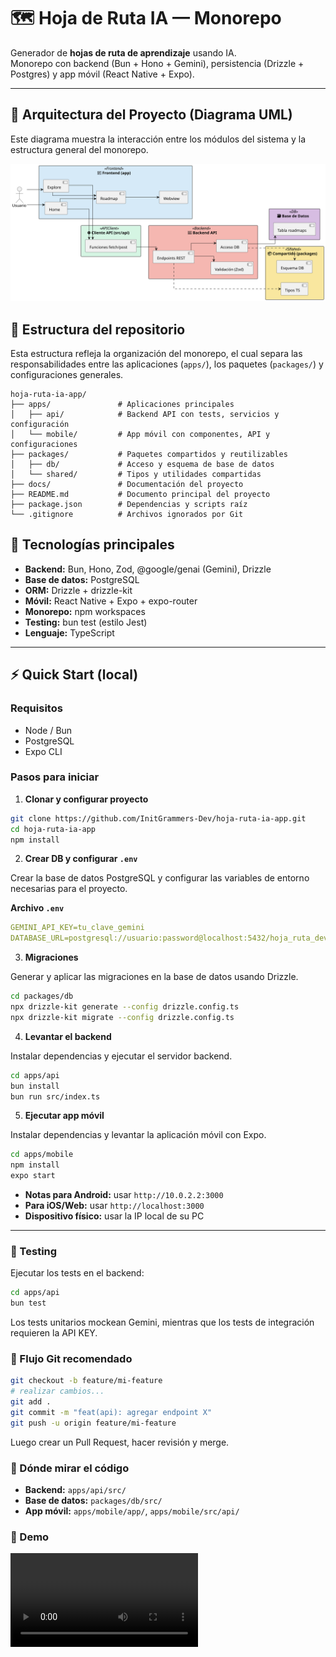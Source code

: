 # 🗺️ Hoja de Ruta IA — Monorepo

Generador de **hojas de ruta de aprendizaje** usando IA.  
Monorepo con backend (Bun + Hono + Gemini), persistencia (Drizzle + Postgres) y app móvil (React Native + Expo).

---

## 🧩 Arquitectura del Proyecto (Diagrama UML)

Este diagrama muestra la interacción entre los módulos del sistema y la estructura general del monorepo.

![Diagrama de arquitectura](./docs/diagram-uml.svg)

## 📂 Estructura del repositorio

Esta estructura refleja la organización del monorepo, el cual separa las responsabilidades entre las aplicaciones (`apps/`), los paquetes (`packages/`) y configuraciones generales.

```
hoja-ruta-ia-app/
├── apps/               # Aplicaciones principales
│   ├── api/            # Backend API con tests, servicios y configuración
│   └── mobile/         # App móvil con componentes, API y configuraciones
├── packages/           # Paquetes compartidos y reutilizables
│   ├── db/             # Acceso y esquema de base de datos
│   └── shared/         # Tipos y utilidades compartidas
├── docs/               # Documentación del proyecto
├── README.md           # Documento principal del proyecto
├── package.json        # Dependencias y scripts raíz
└── .gitignore          # Archivos ignorados por Git
```

## 🚀 Tecnologías principales

- **Backend:** Bun, Hono, Zod, @google/genai (Gemini), Drizzle  
- **Base de datos:** PostgreSQL  
- **ORM:** Drizzle + drizzle-kit  
- **Móvil:** React Native + Expo + expo-router  
- **Monorepo:** npm workspaces  
- **Testing:** bun test (estilo Jest)  
- **Lenguaje:** TypeScript  

---

## ⚡ Quick Start (local)

### Requisitos

- Node / Bun  
- PostgreSQL  
- Expo CLI  

### Pasos para iniciar

1. **Clonar y configurar proyecto**
```bash
git clone https://github.com/InitGrammers-Dev/hoja-ruta-ia-app.git
cd hoja-ruta-ia-app
npm install
```

2. **Crear DB y configurar `.env`**

Crear la base de datos PostgreSQL y configurar las variables de entorno necesarias para el proyecto.

**Archivo `.env`**

```yaml
GEMINI_API_KEY=tu_clave_gemini
DATABASE_URL=postgresql://usuario:password@localhost:5432/hoja_ruta_dev
```

3. **Migraciones**

Generar y aplicar las migraciones en la base de datos usando Drizzle.

```bash
cd packages/db
npx drizzle-kit generate --config drizzle.config.ts
npx drizzle-kit migrate --config drizzle.config.ts
```

4. **Levantar el backend**

Instalar dependencias y ejecutar el servidor backend.

```bash
cd apps/api
bun install
bun run src/index.ts
```

5. **Ejecutar app móvil**

Instalar dependencias y levantar la aplicación móvil con Expo.

```bash
cd apps/mobile
npm install
expo start
```

- **Notas para Android:** usar `http://10.0.2.2:3000`
- **Para iOS/Web:** usar `http://localhost:3000`
- **Dispositivo físico:** usar la IP local de su PC

__________

### 🧪 Testing

Ejecutar los tests en el backend:

```bash
cd apps/api
bun test
```

Los tests unitarios mockean Gemini, mientras que los tests de integración requieren la API KEY.


### 🧬 Flujo Git recomendado

```bash
git checkout -b feature/mi-feature
# realizar cambios...
git add .
git commit -m "feat(api): agregar endpoint X"
git push -u origin feature/mi-feature
```
Luego crear un Pull Request, hacer revisión y merge.

### 🧭 Dónde mirar el código

- **Backend:** `apps/api/src/`
- **Base de datos:** `packages/db/src/`
- **App móvil:** `apps/mobile/app/`, `apps/mobile/src/api/`

### 🎥 Demo

<video src="docs/demo-local.mp4" controls width="300">